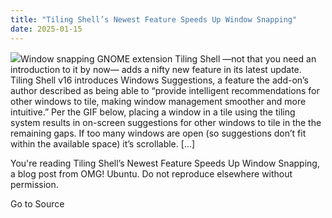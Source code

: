 ```yaml
---
title: "Tiling Shell’s Newest Feature Speeds Up Window Snapping"
date: 2025-01-15
---
```


![](https://i0.wp.com/www.omgubuntu.co.uk/wp-content/uploads/2024/06/tiling-shell-gnome-shell-extension.jpg?resize=406%2C232&ssl=1)Window snapping GNOME extension Tiling Shell —not that you need an introduction to it by now— adds a nifty new feature in its latest update. Tiling Shell v16 introduces Windows Suggestions, a feature the add-on’s author described as being able to “provide intelligent recommendations for other windows to tile, making window management smoother and more intuitive.” Per the GIF below, placing a window in a tile using the tiling system results in on-screen suggestions for other windows to tile in the the remaining gaps. If too many windows are open (so suggestions don’t fit within the available space) it’s scrollable. \[…\]

You're reading Tiling Shell’s Newest Feature Speeds Up Window Snapping, a blog post from OMG! Ubuntu. Do not reproduce elsewhere without permission.

Go to Source
